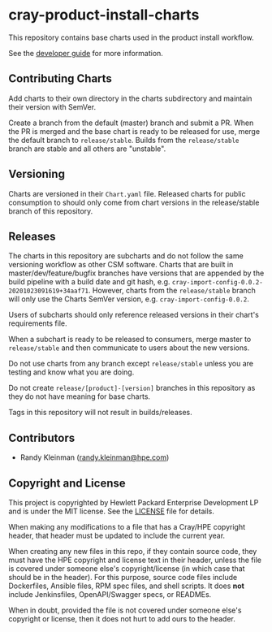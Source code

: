 # cray-product-install-charts

This repository contains base charts used in the product install workflow.

See the [developer guide](https://connect.us.cray.com/confluence/display/CASM/Shasta+Product+Installation+Developer+Guide) for more information.

## Contributing Charts

Add charts to their own directory in the charts subdirectory and maintain their
version with SemVer.

Create a branch from the default (master) branch and submit a PR. When the PR is merged and
the base chart is ready to be released for use, merge the default branch to `release/stable`.
Builds from the `release/stable` branch are stable and all others are "unstable".

## Versioning

Charts are versioned in their `Chart.yaml` file. Released charts for public consumption to should
only come from chart versions in the release/stable branch of this repository.

## Releases

The charts in this repository are subcharts and do not follow the same versioning workflow as other CSM software.
Charts that are built in master/dev/feature/bugfix branches have versions that are appended by the build pipeline
with a build date and git hash, e.g. `cray-import-config-0.0.2-20201023091619+34aaf71`. However, charts from the
`release/stable` branch will only use the Charts SemVer version, e.g. `cray-import-config-0.0.2`.

Users of subcharts should only reference released versions in their chart's requirements file.

When a subchart is ready to be released to consumers, merge master to `release/stable` and then
communicate to users about the new versions.

Do not use charts from any branch except `release/stable` unless you are testing and know
what you are doing.

Do not create `release/[product]-[version]` branches in this repository as they do not have meaning for base charts.

Tags in this repository will not result in builds/releases.

## Contributors

* Randy Kleinman (randy.kleinman@hpe.com)

## Copyright and License
This project is copyrighted by Hewlett Packard Enterprise Development LP and is under the MIT
license. See the [LICENSE](LICENSE) file for details.

When making any modifications to a file that has a Cray/HPE copyright header, that header
must be updated to include the current year.

When creating any new files in this repo, if they contain source code, they must have
the HPE copyright and license text in their header, unless the file is covered under
someone else's copyright/license (in which case that should be in the header). For this
purpose, source code files include Dockerfiles, Ansible files, RPM spec files, and shell
scripts. It does **not** include Jenkinsfiles, OpenAPI/Swagger specs, or READMEs.

When in doubt, provided the file is not covered under someone else's copyright or license, then
it does not hurt to add ours to the header.
